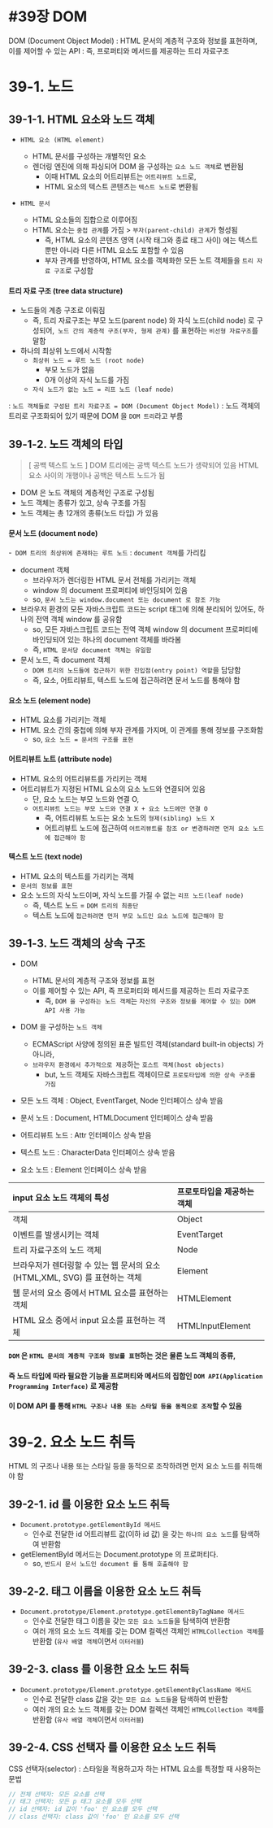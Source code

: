 #39장 DOM
=================================================================

DOM (Document Object Model)
: HTML 문서의 계층적 구조와 정보를 표현하며, 이를 제어할 수 있는 API
: 즉, 프로퍼티와 메서드를 제공하는 트리 자료구조

# 39-1. 노드

## 39-1-1. HTML 요소와 노드 객체

- `HTML 요소 (HTML element)`
  - HTML 문서를 구성하는 개별적인 요소
  - 렌더링 엔진에 의해 파싱되어 DOM 을 구성하는 `요소 노드 객체`로 변환됨
    - 이때 HTML 요소의 어트리뷰트는 `어트리뷰트 노드`로, 
    - HTML 요소의 텍스트 콘텐츠는 `텍스트 노드`로 변환됨


- `HTML 문서`
  - HTML 요소들의 집합으로 이루어짐
  - HTML 요소는 `중첩 관계`를 가짐 > `부자(parent-child) 관계`가 형성됨
    - 즉, HTML 요소의 콘텐츠 영역 (시작 태그와 종료 태그 사이) 에는 텍스트 뿐만 아니라 다른 HTML 요소도 포함할 수 있음
    - 부자 관계를 반영하여, HTML 요소를 객체화한 모든 노트 객체들을 `트리 자료 구조`로 구성함

#### 트리 자료 구조 (tree data structure)

- 노드들의 계층 구조로 이뤄짐
  - 즉, 트리 자료구조는 부모 노드(parent node) 와 자식 노드(child node) 로 구성되어,` 노드 간의 계층적 구조(부자, 형제 관계)` 를 표현하는 `비선형 자료구조`를 말함
- 하나의 최상위 노드에서 시작함
  - `최상위 노드 = 루트 노드 (root node)`
    - 부모 노드가 없음
    - 0개 이상의 자식 노드를 가짐
  - `자식 노드가 없는 노드 = 리프 노드 (leaf node)`

: `노드 객체들로 구성된 트리 자료구조 = DOM (Document Object Model)`
: 노드 객체의 트리로 구조화되어 있기 때문에 DOM 을 `DOM 트리`라고 부름

## 39-1-2. 노드 객체의 타입

> [ 공백 텍스트 노드 ]
> DOM 트리에는 공백 텍스트 노드가 생략되어 있음
> HTML 요소 사이의 개행이나 공백은 텍스트 노드가 됨

- DOM 은 노드 객체의 계층적인 구조로 구성됨
- 노드 객체는 종류가 있고, 상속 구조를 가짐
- 노드 객체는 총 12개의 종류(노드 타입) 가 있음

#### 문서 노드 (document node)

-` DOM 트리의 최상위에 존재하는 루트 노드` : `document 객체`를 가리킴
  - document 객체
    - 브라우저가 렌더링한 HTML 문서 전체를 가리키는 객체
    - window 의 document 프로퍼티에 바인딩되어 있음
    - so, `문서 노드는 window.document 또는 document 로 참조 가능`
- 브라우저 환경의 모든 자바스크립트 코드는 script 태그에 의해 분리되어 있어도, 하나의 전역 객체 window 를 공유함
  - so, 모든 자바스크립트 코드는 전역 객체 window 의 document 프로퍼티에 바인딩되어 있는 하나의 document 객체를 바라봄
  - 즉, `HTML 문서당 document 객체는 유일함`
- 문서 노드, 즉 document 객체
  - `DOM 트리의 노드들에 접근하기 위한 진입점(entry point) 역할`을 담당함
  - 즉, 요소, 어트리뷰트, 텍스트 노드에 접근하려면 문서 노드를 통해야 함

#### 요소 노드 (element node)

- HTML 요소를 가리키는 객체
- HTML 요소 간의 중첩에 의해 부자 관계를 가지며, 이 관계를 통해 정보를 구조화함
  - so, `요소 노드 = 문서의 구조를 표현`

#### 어트리뷰트 노트 (attribute node)

- HTML 요소의 어트리뷰트를 가리키는 객체
- 어트리뷰트가 지정된 HTML 요소의 요소 노드와 연결되어 있음
  - 단, 요소 노드는 부모 노드와 연결 O,
  - `어트리뷰트 노드는 부모 노드와 연결 X + 요소 노드에만 연결 O`
    - 즉, 어트리뷰트 노드는 요소 노드의 `형제(sibling) 노드 X`
    - 어트리뷰트 노드에 접근하여 `어트리뷰트를 참조 or 변경하려면 먼저 요소 노드에 접근해야 함`

#### 텍스트 노드 (text node)

- HTML 요소의 텍스트를 가리키는 객체
- `문서의 정보를 표현`
- 요소 노드의 자식 노드이며, 자식 노드를 가질 수 없는 `리프 노드(leaf node)`
  - 즉, 텍스트 노드 = `DOM 트리의 최종단`
  - 텍스트 노드에 `접근하려면 먼저 부모 노드인 요소 노드에 접근해야 함`

## 39-1-3. 노드 객체의 상속 구조

- DOM
  - HTML 문서의 계층적 구조와 정보를 표현
  - 이를 제어할 수 있는 API, 즉 프로퍼티와 메서드를 제공하는 트리 자료구조
    - 즉, `DOM 을 구성하는 노드 객체`는 `자신의 구조와 정보를 제어할 수 있는 DOM API 사용 가능`
    

- DOM 을 구성하는 `노드 객체`
  - ECMAScript 사양에 정의된 표준 빌트인 객체(standard built-in objects) 가 아니라,
  - `브라우저 환경에서 추가적으로 제공`하는 `호스트 객체(host objects)`
    - but, 노드 객체도 자바스크립트 객체이므로 `프로토타입에 의한 상속 구조를 가짐`
- 모든 노드 객체 : Object, EventTarget, Node 인터페이스 상속 받음
- 문서 노드 : Document, HTMLDocument 인터페이스 상속 받음
- 어트리뷰트 노드 : Attr 인터페이스 상속 받음
- 텍스트 노드 : CharacterData 인터페이스 상속 받음
- 요소 노드 : Element 인터페이스 상속 받음

| input 요소 노드 객체의 특성                                | 프로토타입을 제공하는 객체   |
|:--------------------------------------------------|:-----------------|
| 객체                                                | Object           |          
| 이벤트를 발생시키는 객체                                     | EventTarget      | 
| 트리 자료구조의 노드 객체                                    | Node             |
| 브라우저가 렌더링할 수 있는 웹 문서의 요소(HTML,XML, SVG) 를 표현하는 객체 | Element          |
| 웹 문서의 요소 중에서 HTML 요소를 표현하는 객체                     | HTMLElement      | 
| HTML 요소 중에서 input 요소를 표현하는 객체                     | HTMLInputElement | 


#### `DOM` 은 `HTML 문서의 계층적 구조와 정보를 표현`하는 것은 물론 노드 객체의 종류, 
#### 즉 노드 타입에 따라 필요한 기능을 프로퍼티와 메서드의 집합인 `DOM API(Application Programming Interface)` 로 제공함
#### 이 DOM API 를 통해 `HTML 구조나 내용 또는 스타일 등을 동적으로 조작`할 수 있음


# 39-2. 요소 노드 취득

HTML 의 구조나 내용 또는 스타일 등을 동적으로 조작하려면 먼저 요소 노드를 취득해야 함

## 39-2-1. id 를 이용한 요소 노드 취득

- `Document.prototype.getElementById 메서드`
  - 인수로 전달한 id 어트리뷰트 값(이하 id 값) 을 갖는 `하나의 요소 노드`를 탐색하여 반환함
- getElementById 메서드는 Document.prototype 의 프로퍼티다.
  - so, `반드시 문서 노드인 document 를 통해 호출해야 함`

## 39-2-2. 태그 이름을 이용한 요소 노드 취득

- `Document.prototype/Element.prototype.getElementByTagName 메서드`
  - 인수로 전달한 태그 이름을 갖는 `모든 요소 노드들`을 탐색하여 반환함
  - 여러 개의 요소 노드 객체를 갖는 DOM 컬렉션 객체인 `HTMLCollection 객체`를 반환함 (`유사 배열 객체`이면서 `이터러블`)

## 39-2-3. class 를 이용한 요소 노드 취득

- `Document.prototype/Element.prototype.getElementByClassName 메서드`
  - 인수로 전달한 class 값을 갖는 `모든 요소 노드들`을 탐색하여 반환함
  - 여러 개의 요소 노드 객체를 갖는 DOM 컬렉션 객체인 `HTMLCollection 객체`를 반환함 (`유사 배열 객체`이면서 `이터러블`)

## 39-2-4. CSS 선택자 를 이용한 요소 노드 취득

CSS 선택자(selector) : 스타일을 적용하고자 하는 HTML 요소를 특정할 때 사용하는 문법

```javascript
// 전체 선택자: 모든 요소를 선택
// 태그 선택자: 모든 p 태그 요소를 모두 선택
// id 선택자: id 값이 'foo' 인 요소를 모두 선택
// class 선택자: class 값이 'foo' 인 요소를 모두 선택
```












